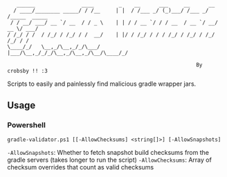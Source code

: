 ```
   ______               ____        _    __      ___     __      __
  / ____/________ _____/ / /__     | |  / /___ _/ (_)___/ /___ _/ /_____  _____
 / / __/ ___/ __ `/ __  / / _ \    | | / / __ `/ / / __  / __ `/ __/ __ \/ ___/
/ /_/ / /  / /_/ / /_/ / /  __/    | |/ / /_/ / / / /_/ / /_/ / /_/ /_/ / /
\____/_/   \__,_/\__,_/_/\___/     |___/\__,_/_/_/\__,_/\__,_/\__/\____/_/

                                                             By crobsby !! :3
```

Scripts to easily and painlessly find malicious gradle wrapper jars.

## Usage

### Powershell

```
gradle-validator.ps1 [[-AllowChecksums] <string[]>] [-AllowSnapshots]
```
`-AllowSnapshots`: Whether to fetch snapshot build checksums from the gradle servers (takes longer to run the script)
`-AllowChecksums`: Array of checksum overrides that count as valid checksums